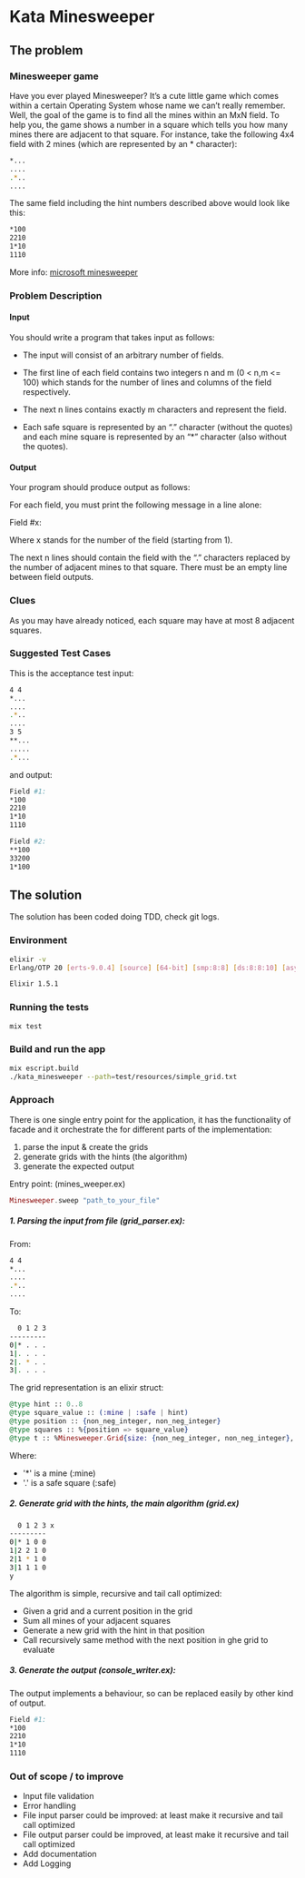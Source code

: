# Kata Minesweeper

## The problem

### Minesweeper game

Have you ever played Minesweeper? It’s a cute little game which comes within a certain Operating System whose name we can’t really remember. 
Well, the goal of the game is to find all the mines within an MxN field. 
To help you, the game shows a number in a square which tells you how many mines there are adjacent to that square. 
For instance, take the following 4x4 field with 2 mines (which are represented by an * character):
```bash
*...
....
.*..
....
```
The same field including the hint numbers described above would look like this:
```bash
*100
2210
1*10
1110
```

More info: [microsoft minesweeper](https://en.wikipedia.org/wiki/Microsoft_Minesweeper)

### Problem Description

#### Input

You should write a program that takes input as follows:

- The input will consist of an arbitrary number of fields. 

- The first line of each field contains two integers n and m (0 < n,m <= 100) which stands for the number of lines and 
columns of the field respectively. 

- The next n lines contains exactly m characters and represent the field. 

- Each safe square is represented by an “.” character (without the quotes) and each mine square is represented 
by an “*” character (also without the quotes). 


#### Output

Your program should produce output as follows:

For each field, you must print the following message in a line alone:

Field #x:

Where x stands for the number of the field (starting from 1). 

The next n lines should contain the field with the “.” characters replaced by the number of adjacent mines to that square. 
There must be an empty line between field outputs.

### Clues

As you may have already noticed, each square may have at most 8 adjacent squares.

### Suggested Test Cases

This is the acceptance test input:
```bash
4 4
*...
....
.*..
....
3 5
**...
.....
.*...
```
and output:
```bash
Field #1:
*100
2210
1*10
1110

Field #2:
**100
33200
1*100
```

## The solution

The solution has been coded doing TDD, check git logs.

### Environment
```bash
elixir -v
Erlang/OTP 20 [erts-9.0.4] [source] [64-bit] [smp:8:8] [ds:8:8:10] [async-threads:10] [hipe] [kernel-poll:false] [dtrace]

Elixir 1.5.1

```
### Running the tests
```bash
mix test
```

### Build and run the app
```bash
mix escript.build
./kata_minesweeper --path=test/resources/simple_grid.txt
```

### Approach

There is one single entry point for the application, it has the functionality of facade and it orchestrate the
for different parts of the implementation:

1. parse the input & create the grids
2. generate grids with the hints (the algorithm)
3. generate the expected output


Entry point: (mines_weeper.ex)

```elixir
Minesweeper.sweep "path_to_your_file"
```

##### 1. Parsing the input from file (grid_parser.ex):

From:
```bash
4 4
*...
....
.*..
....
```

To:

```bash
  0 1 2 3
---------
0|* . . .
1|. . . . 
2|. * . .
3|. . . .
```
The grid representation is an elixir struct:

```elixir
@type hint :: 0..8
@type square_value :: (:mine | :safe | hint)
@type position :: {non_neg_integer, non_neg_integer}
@type squares :: %{position => square_value}
@type t :: %Minesweeper.Grid{size: {non_neg_integer, non_neg_integer}, squares: squares}
```

Where:
- '*' is a mine (:mine)
- '.' is a safe square (:safe)


##### 2. Generate grid with the hints, the main algorithm  (grid.ex)

```bash
  0 1 2 3 x
---------
0|* 1 0 0 
1|2 2 1 0  
2|1 * 1 0 
3|1 1 1 0 
y
```

The algorithm is simple, recursive and tail call optimized:

- Given a grid and a current position in the grid
- Sum all mines of your adjacent squares
- Generate a new grid with the hint in that position
- Call recursively same method with the next position in ghe grid to evaluate


##### 3. Generate the output (console_writer.ex):

The output implements a behaviour, so can be replaced easily by other kind of output.
```bash
Field #1:
*100
2210
1*10
1110
```

### Out of scope / to improve

- Input file validation
- Error handling
- File input parser could be improved: at least make it recursive and tail call optimized
- File output parser could be improved, at least make it recursive and tail call optimized
- Add documentation
- Add Logging